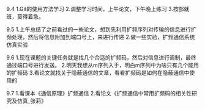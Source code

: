9.4 
1.Git的使用方法学习
2.调整学习时间，上午论文，下午晚上练习
3.按部就班，莫得着急。


9.5
1.上午总结了之前看过的一些论文，想到先利用扩频序列对传输的信息进行扩频处理，然后将信息附加到端口号上，来进行传递
2.做一些实验，扩频通信系统仿真实验

9.6
1.现在课题的关键任务就是找几个合适的扩频码，然后对信息进行调制，最终通过端口号进行发送。
2.明天我想从m序列入手，明白m序列中为啥只有几个能用的扩频码
3.看论文就找关于隐蔽通信的文章，看看扩频码是如何在隐蔽通信中使用的

9.7
1.看课本《通信原理》扩频通信
2.看论文《扩频通信中常用扩频码的相关性研究及仿真_张莉》